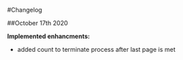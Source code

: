 #Changelog

##October 17th 2020

**Implemented enhancments:**
- added count to terminate process after last page is met

